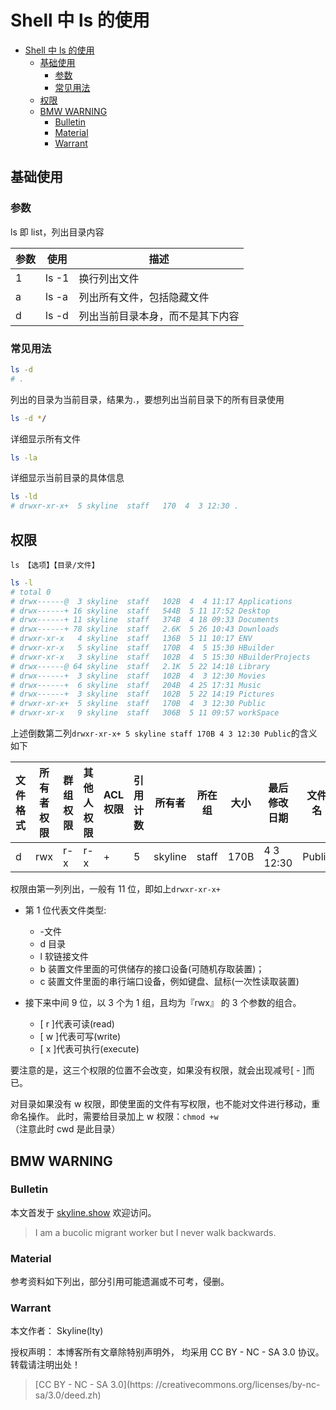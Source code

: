 # Shell 中 ls 的使用

<!-- @import "[TOC]" {cmd="toc" depthFrom=1 depthTo=6 orderedList=false} -->

<!-- code_chunk_output -->

- [Shell 中 ls 的使用](#shell-中-ls-的使用)
  - [基础使用](#基础使用)
    - [参数](#参数)
    - [常见用法](#常见用法)
  - [权限](#权限)
  - [BMW WARNING](#bmw-warning)
    - [Bulletin](#bulletin)
    - [Material](#material)
    - [Warrant](#warrant)

<!-- /code_chunk_output -->

## 基础使用

### 参数

ls 即 list，列出目录内容

| 参数 | 使用  | 描述                             |
| ---- | ----- | -------------------------------- |
| 1    | ls -1 | 换行列出文件                     |
| a    | ls -a | 列出所有文件，包括隐藏文件       |
| d    | ls -d | 列出当前目录本身，而不是其下内容 |

### 常见用法

```sh
ls -d
# .
```

列出的目录为当前目录，结果为.，要想列出当前目录下的所有目录使用

```sh
ls -d */
```

详细显示所有文件

```sh
ls -la
```

详细显示当前目录的具体信息

```sh
ls -ld
# drwxr-xr-x+  5 skyline  staff   170  4  3 12:30 .
```

## 权限

`ls 【选项】【目录/文件】`

```sh
ls -l
# total 0
# drwx------@  3 skyline  staff   102B  4  4 11:17 Applications
# drwx------+ 16 skyline  staff   544B  5 11 17:52 Desktop
# drwx------+ 11 skyline  staff   374B  4 18 09:33 Documents
# drwx------+ 78 skyline  staff   2.6K  5 26 10:43 Downloads
# drwxr-xr-x   4 skyline  staff   136B  5 11 10:17 ENV
# drwxr-xr-x   5 skyline  staff   170B  4  5 15:30 HBuilder
# drwxr-xr-x   3 skyline  staff   102B  4  5 15:30 HBuilderProjects
# drwx------@ 64 skyline  staff   2.1K  5 22 14:18 Library
# drwx------+  3 skyline  staff   102B  4  3 12:30 Movies
# drwx------+  6 skyline  staff   204B  4 25 17:31 Music
# drwx------+  3 skyline  staff   102B  5 22 14:19 Pictures
# drwxr-xr-x+  5 skyline  staff   170B  4  3 12:30 Public
# drwxr-xr-x   9 skyline  staff   306B  5 11 09:57 workSpace
```

上述倒数第二列`drwxr-xr-x+ 5 skyline staff 170B 4 3 12:30 Public`的含义如下

| 文件格式 | 所有者权限 | 群组权限 | 其他人权限 | ACL 权限 | 引用计数 | 所有者  | 所在组 | 大小 | 最后修改日期 | 文件名 |
| -------- | ---------- | -------- | ---------- | -------- | -------- | ------- | ------ | ---- | ------------ | ------ |
| d        | rwx        | r-x      | r-x        | +        | 5        | skyline | staff  | 170B | 4 3 12:30    | Public |

权限由第一列列出，一般有 11 位，即如上`drwxr-xr-x+`

- 第 1 位代表文件类型:

  - -文件
  - d 目录
  - l 软链接文件
  - b 装置文件里面的可供储存的接口设备(可随机存取装置)；
  - c 装置文件里面的串行端口设备，例如键盘、鼠标(一次性读取装置)

- 接下来中间 9 位，以 3 个为 1 组，且均为『rwx』 的 3 个参数的组合。
  - [ r ]代表可读(read)
  - [ w ]代表可写(write)
  - [ x ]代表可执行(execute)

要注意的是，这三个权限的位置不会改变，如果没有权限，就会出现减号[ - ]而已。

对目录如果没有 w 权限，即使里面的文件有写权限，也不能对文件进行移动，重命名操作。
此时，需要给目录加上 w 权限：`chmod +w`（注意此时 cwd 是此目录）

## BMW WARNING

### Bulletin

本文首发于 [skyline.show](http://www.skyline.show) 欢迎访问。

> I am a bucolic migrant worker but I never walk backwards.

### Material

参考资料如下列出，部分引用可能遗漏或不可考，侵删。

>

### Warrant

本文作者： Skyline(lty)

授权声明： 本博客所有文章除特别声明外， 均采用 CC BY - NC - SA 3.0 协议。 转载请注明出处！

> [CC BY - NC - SA 3.0](https: //creativecommons.org/licenses/by-nc-sa/3.0/deed.zh)
